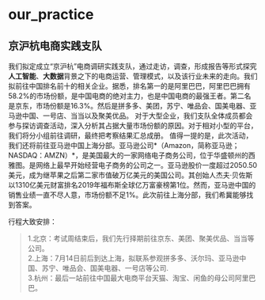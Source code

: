 # our_practice
## 京沪杭电商实践支队
我们拟定成立“京沪杭”电商调研实践支队，通过走访，调查，形成报告等形式探究**人工智能**、**大数据**背景之下的电商运营、管理模式，以及该行业未来的走向。我们拟前往中国排名前十的相关企业。据悉，排名第一的是阿里巴巴，阿里巴巴拥有58.2%的市场份额，是中国电商的绝对主力，也是中国电商的最强王者。第二名是京东，市场份额是16.3%。然后是拼多多、美团，苏宁、唯品会、国美电器、亚马逊中国、一号店、当当以及聚美优品。
对于大型企业，我们支队全体成员都会参与探访调查活动，深入分析其占据大量市场份额的原因。对于相对小型的平台，我们将分小组前往调研，最终把考察结果汇总成册。
值得一提的是，此次活动，我们还将前往亚马逊中国上海分部。亚马逊公司*（Amazon，简称亚马逊；NASDAQ：AMZN）*，是美国最大的一家网络电子商务公司，位于华盛顿州的西雅图。是网络上最早开始经营电子商务的公司之一。亚马逊股价一度超过2050.50美元，成为继苹果之后第二家市值破万亿美元的美国公司。其创始人杰夫·贝佐斯以1310亿美元财富排名2019年福布斯全球亿万富豪榜第1位。然而，亚马逊中国的销售业绩一直不尽人意，市场份额不足1%。此次前往上海分部，我们希冀能够找到答案。

  行程大致安排：

>1.北京：考试周结束后，我们先行择期前往京东、美团、聚美优品、当当等公司。  
>2.上海：7月14日前后到达上海，拟联系参观拼多多、沃尔玛、亚马逊中国、苏宁、唯品会、国美电器、一号店等公司.  
>3.杭州：最后一站前往中国最大电商平台天猫、淘宝、闲鱼的母公司阿里巴巴。

